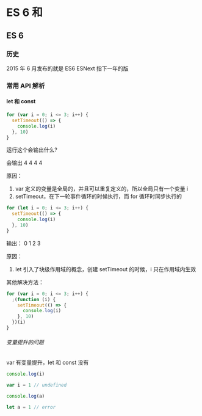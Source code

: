 # ES 6 和

## ES 6

### 历史

2015 年 6 月发布的就是 ES6
ESNext 指下一年的版

### 常用 API 解析

#### let 和 const

```js
for (var i = 0; i <= 3; i++) {
  setTimeout(() => {
    console.log(i)
  }, 10)
}
```

运行这个会输出什么?

会输出 4 4 4 4

原因：

1. var 定义的变量是全局的，并且可以重复定义的，所以全局只有一个变量 i
2. setTimeout，在下一轮事件循环的时候执行，而 for 循环时同步执行的

```js
for (let i = 0; i <= 3; i++) {
  setTimeout(() => {
    console.log(i)
  }, 10)
}
```

输出： 0 1 2 3

原因：

1. let 引入了块级作用域的概念，创建 setTimeout 的时候，i 只在作用域内生效

其他解决方法：

```js
for (var i = 0; i <= 3; i++) {
  ;(function (i) {
    setTimeout(() => {
      console.log(i)
    }, 10)
  })(i)
}
```

###### 变量提升的问题

var 有变量提升，let 和 const 没有

```js
console.log(i)

var i = 1 // undefined

console.log(a)

let a = 1 // error
```

